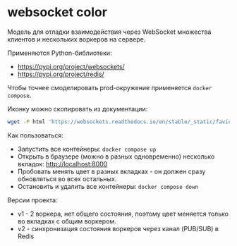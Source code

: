 # websocket color

Модель для отладки взаимодействия через WebSocket множества клиентов и нескольких воркеров на сервере.

Применяются Python-библиотеки:

* <https://pypi.org/project/websockets/>
* <https://pypi.org/project/redis/>

Чтобы точнее смоделировать prod-окружение применяется `docker compose`.

Иконку можно скопировать из документации:

~~~sh
wget -P html 'https://websockets.readthedocs.io/en/stable/_static/favicon.ico'
~~~

Как пользоваться:

* Запустить все контейнеры: `docker compose up`
* Открыть в браузере (можно в разных одновременно) несколько вкладок: <http://localhost:8000>
* Пробовать менять цвет в разных вкладках - он должен сразу обновляться во всех остальных.
* Остановить и удалить все контейнеры: `docker compose down`

Версии проекта:

* v1 - 2 воркера, нет общего состояния, поэтому цвет меняется только во вкладках с общим воркером.
* v2 - синхронизация состояния воркеров через канал (PUB/SUB) в Redis
